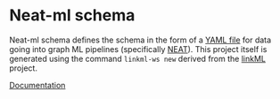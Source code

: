 # Neat-ml schema

Neat-ml schema defines the schema in the form of a [YAML file](https://github.com/Knowledge-Graph-Hub/neat-ml-schema/blob/main/src/neat_ml_schema/schema/neat_ml_schema.yaml) for data going into graph ML pipelines (specifically [NEAT](https://github.com/Knowledge-Graph-Hub/neat-ml)). This project itself is generated using the command `linkml-ws new` derived from the [linkML](https://github.com/linkml/linkml) project.

[Documentation](https://knowledge-graph-hub.github.io/neat-ml-schema/)
